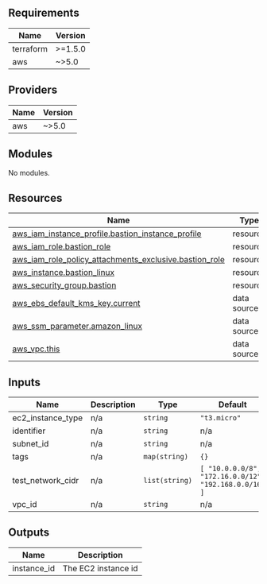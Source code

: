 <!-- BEGIN_TF_DOCS -->
## Requirements

| Name | Version |
|------|---------|
| terraform | >=1.5.0 |
| aws | ~>5.0 |

## Providers

| Name | Version |
|------|---------|
| aws | ~>5.0 |

## Modules

No modules.

## Resources

| Name | Type |
|------|------|
| [aws_iam_instance_profile.bastion_instance_profile](https://registry.terraform.io/providers/hashicorp/aws/latest/docs/resources/iam_instance_profile) | resource |
| [aws_iam_role.bastion_role](https://registry.terraform.io/providers/hashicorp/aws/latest/docs/resources/iam_role) | resource |
| [aws_iam_role_policy_attachments_exclusive.bastion_role](https://registry.terraform.io/providers/hashicorp/aws/latest/docs/resources/iam_role_policy_attachments_exclusive) | resource |
| [aws_instance.bastion_linux](https://registry.terraform.io/providers/hashicorp/aws/latest/docs/resources/instance) | resource |
| [aws_security_group.bastion](https://registry.terraform.io/providers/hashicorp/aws/latest/docs/resources/security_group) | resource |
| [aws_ebs_default_kms_key.current](https://registry.terraform.io/providers/hashicorp/aws/latest/docs/data-sources/ebs_default_kms_key) | data source |
| [aws_ssm_parameter.amazon_linux](https://registry.terraform.io/providers/hashicorp/aws/latest/docs/data-sources/ssm_parameter) | data source |
| [aws_vpc.this](https://registry.terraform.io/providers/hashicorp/aws/latest/docs/data-sources/vpc) | data source |

## Inputs

| Name | Description | Type | Default | Required |
|------|-------------|------|---------|:--------:|
| ec2\_instance\_type | n/a | `string` | `"t3.micro"` | no |
| identifier | n/a | `string` | n/a | yes |
| subnet\_id | n/a | `string` | n/a | yes |
| tags | n/a | `map(string)` | `{}` | no |
| test\_network\_cidr | n/a | `list(string)` | ```[ "10.0.0.0/8", "172.16.0.0/12", "192.168.0.0/16" ]``` | no |
| vpc\_id | n/a | `string` | n/a | yes |

## Outputs

| Name | Description |
|------|-------------|
| instance\_id | The EC2 instance id |
<!-- END_TF_DOCS -->